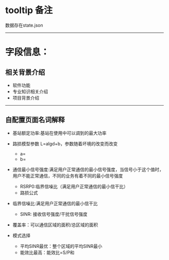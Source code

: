 # tooltip 备注  


数据存在state.json

----
# 字段信息：

## 相关背景介绍
+ 软件功能
+ 专业知识相关介绍
+ 项目背景介绍

---
## 自配置页面名词解释
+ 基站额定功率:基站在使用中可以调到的最大功率
+ 路损模型参数 L=algd+b，参数随着坏境的改变而改变
	+ a=
	+ b=

+ 通信最小信号强度:满足用户正常通信的最小信号强度，当信号小于这个值时，用户不能正常通信，不同的业务有着不同的最小信号强度
	+ RSRP0:临界信噪比（满足用户正常通信的最小信干比）
	+ 路损公式

+ 临界信噪比:满足用户正常通信的最小信干比
	+ SINR: 接收信号强度/干扰信号强度

+ 覆盖率：可以通信区域的面积/总区域的面积

+ 模式选择
	+ 平均SINR最优：整个区域的平均SINR最小
	+ 能效比最高：能效比=S/P和
